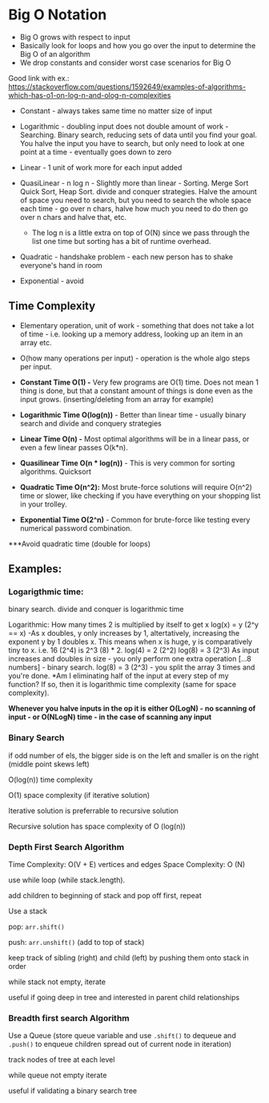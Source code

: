 # Big O Notation

- Big O grows with respect to input
- Basically look for loops and how you go over the input to determine the Big O of an algorithm
- We drop constants and consider worst case scenarios for Big O

Good link with ex.: https://stackoverflow.com/questions/1592649/examples-of-algorithms-which-has-o1-on-log-n-and-olog-n-complexities

- Constant - always takes same time no matter size of input

- Logarithmic - doubling input does not double amount of work - Searching. Binary search, reducing sets of data until you find your goal. You halve the input you have to search, but only need to look at one point at a time - eventually goes down to zero

- Linear - 1 unit of work more for each input added

- QuasiLinear - n log n - Slightly more than linear - Sorting. Merge Sort Quick Sort, Heap Sort. divide and conquer strategies. Halve the amount of space you need to search, but you need to search the whole space each time - go over n chars, halve how much you need to do then go over n chars and halve that, etc.
  - The log n is a little extra on top of O(N) since we pass through the list one time but sorting has a bit of runtime overhead.

- Quadratic - handshake problem - each new person has to shake everyone's hand in room

- Exponential - avoid

## Time Complexity

- Elementary operation, unit of work - something that does not take a lot of time - i.e. looking up a memory address, looking up an item in an array etc.

- O(how many operations per input) - operation is the whole algo steps per input.

- **Constant Time O(1) -** Very few programs are O(1) time. Does not mean 1 thing is done, but that a constant amount of things is done even as the input grows. (inserting/deleting from an array for example)
- **Logarithmic Time O(log(n))** - Better than linear time - usually binary search and divide and conquery strategies
- **Linear Time O(n) -** Most optimal algorithms will be in a linear pass, or even a few linear passes O(k\*n).
- **Quasilinear Time O(n \* log(n))** - This is very common for sorting algorithms. Quicksort
- **Quadratic Time O(n^2):** Most brute-force solutions will require O(n^2) time or slower, like checking if you have everything on your shopping list in your trolley.
- **Exponential Time O(2^n)** - Common for brute-force like testing every numerical password combination.

\*\*\*Avoid quadratic time (double for loops)

## Examples:

### Logarigthmic time:

binary search. divide and conquer is logarithmic time

Logarithmic: How many times 2 is multiplied by itself to get x
log(x) = y (2^y == x)
-As x doubles, y only increases by 1, altertatively, increasing the exponent y by 1 doubles x. This means when x is huge, y is comparatively tiny to x.
i.e. 16 (2^4) is 2^3 (8) * 2.
log(4) = 2 (2^2)
log(8) = 3 (2^3)
As input increases and doubles in size - you only perform one extra operation
[...8 numbers] - binary search. log(8) = 3 (2^3) - you split the array 3 times and you're done.
*Am I eliminating half of the input at every step of my function? If so, then it is logarithmic time complexity (same for space complexity).

**Whenever you halve inputs in the op it is either O(LogN) - no scanning of input - or O(NLogN) time - in the case of scanning any input**

### Binary Search

if odd number of els, the bigger side is on the left and smaller is on the right (middle point skews left)

O(log(n)) time complexity

O(1) space complexity (if iterative solution)

Iterative solution is preferrable to recursive solution

Recursive solution has space complexity of O (log(n))

### Depth First Search Algorithm

Time Complexity: O(V + E) vertices and edges
Space Complexity: O (N)

use while loop (while stack.length).

add children to beginning of stack and pop off first, repeat

Use a stack

pop: `arr.shift()`

push: `arr.unshift()` (add to top of stack)

keep track of sibling (right) and child (left) by pushing them onto stack in order

while stack not empty, iterate

useful if going deep in tree and interested in parent child relationships

### Breadth first search Algorithm

Use a Queue (store queue variable and use `.shift()` to dequeue and `.push()` to enqueue children spread out of current node in iteration)

track nodes of tree at each level

while queue not empty iterate

useful if validating a binary search tree
